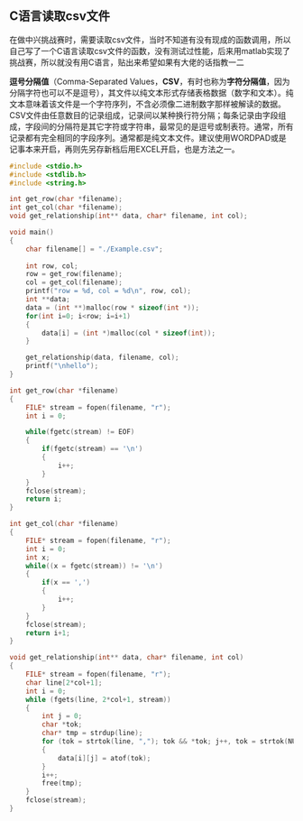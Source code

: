 ## C语言读取csv文件

在做中兴挑战赛时，需要读取csv文件，当时不知道有没有现成的函数调用，所以自己写了一个C语言读取csv文件的函数，没有测试过性能，后来用matlab实现了挑战赛，所以就没有用C语言，贴出来希望如果有大佬的话指教一二

**逗号分隔值**（Comma-Separated Values，**CSV**，有时也称为**字符分隔值**，因为分隔字符也可以不是逗号），其文件以纯文本形式存储表格数据（数字和文本）。纯文本意味着该文件是一个字符序列，不含必须像二进制数字那样被解读的数据。CSV文件由任意数目的记录组成，记录间以某种换行符分隔；每条记录由字段组成，字段间的分隔符是其它字符或字符串，最常见的是逗号或制表符。通常，所有记录都有完全相同的字段序列。通常都是纯文本文件。建议使用WORDPAD或是记事本来开启，再则先另存新档后用EXCEL开启，也是方法之一。

```c
#include <stdio.h>
#include <stdlib.h>
#include <string.h>

int get_row(char *filename);
int get_col(char *filename);
void get_relationship(int** data, char* filename, int col);

void main()
{
	char filename[] = "./Example.csv";
   
    int row, col;
    row = get_row(filename);
    col = get_col(filename);
    printf("row = %d, col = %d\n", row, col);
    int **data;
    data = (int **)malloc(row * sizeof(int *));
    for(int i=0; i<row; i=i+1)
    {
        data[i] = (int *)malloc(col * sizeof(int));
    }

    get_relationship(data, filename, col);
    printf("\nhello");
}

int get_row(char *filename)
{
    FILE* stream = fopen(filename, "r");
    int i = 0;

    while(fgetc(stream) != EOF)
    {
        if(fgetc(stream) == '\n')
        {
            i++;
        }
    }
    fclose(stream);
    return i;
}

int get_col(char *filename)
{
    FILE* stream = fopen(filename, "r");
    int i = 0;
    int x;
    while((x = fgetc(stream)) != '\n')
    {
        if(x == ',')
        {
            i++;
        }
    }
    fclose(stream);
    return i+1;
}

void get_relationship(int** data, char* filename, int col)
{
	FILE* stream = fopen(filename, "r");
    char line[2*col+1];
	int i = 0;
	while (fgets(line, 2*col+1, stream))
    {
    	int j = 0;
    	char *tok;
        char* tmp = strdup(line);
        for (tok = strtok(line, ","); tok && *tok; j++, tok = strtok(NULL, ",\n"))
        {
        	data[i][j] = atof(tok);
		}
        i++;
        free(tmp);
    }
    fclose(stream);
}
```








